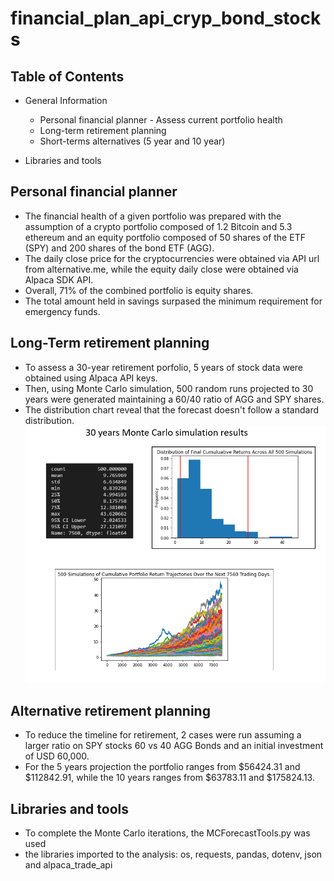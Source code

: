 # financial_plan_api_cryp_bond_stocks
## Table of Contents

* General Information
     * Personal financial planner - Assess current portfolio health
     * Long-term retirement planning
     * Short-terms alternatives (5 year and 10 year)

* Libraries and tools

## Personal financial planner

* The financial health of a given portfolio was prepared with the assumption of a crypto portfolio composed of 1.2 Bitcoin and 5.3 ethereum and an equity portfolio composed of 50 shares of the ETF (SPY) and 200 shares of the bond ETF (AGG).
* The daily close price for the cryptocurrencies were obtained via API url from alternative.me, while the equity daily close were obtained via Alpaca SDK API.
* Overall, 71% of the combined portfolio is equity shares.
* The total amount held in savings surpased the minimum requirement for emergency funds. 

## Long-Term retirement planning

* To assess a 30-year retirement porfolio, 5 years of stock data were obtained using Alpaca API keys.
* Then, using Monte Carlo simulation, 500 random runs projected to 30 years were generated maintaining a 60/40 ratio of AGG and SPY shares.
* The distribution chart reveal that the forecast doesn't follow a standard distribution.
![30_yresults](Images/30y_results.png)

## Alternative retirement planning

* To reduce the timeline for retirement, 2 cases were run assuming a larger ratio on SPY stocks 60 vs 40 AGG Bonds and an initial investment of USD 60,000.
* For the 5 years projection the portfolio ranges from $56424.31 and $112842.91, while the 10 years ranges from $63783.11 and $175824.13.

## Libraries and tools

* To complete the Monte Carlo iterations, the MCForecastTools.py was used
* the libraries imported to the analysis: os, requests, pandas, dotenv, json and alpaca_trade_api  